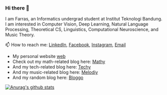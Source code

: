 ### Hi there 👋

I am Farras, an Informatics undergrad student at Institut Teknologi Bandung. I am interested in Computer Vision, Deep Learning, Natural Language Processing, Theoretical CS, Linguistics, Computational Neuroscience, and Music Theory.

📫 How to reach me: [LinkedIn](https://linkedin.com/in/farrasfaddila/), [Facebook](https://www.facebook.com/farrashibban.faddila/), [Instagram](https://www.instagram.com/faddilafarras/), [Email](mailto:faddilafarras@gmail.com)

* My personal website [web](https://www.faddilafarras.me)
* Check out my math-related blog here: [Mathy](https://mathy.faddilafarras.me)
* And my tech-related blog here: [Techy](https://techy.faddilafarras.me)
* And my music-related blog here: [Melodiy](https://melodiy.faddilafarras.me)
* And my random blog here: [Bloggo](https://bloggo.faddilafarras.me)

[![Anurag's github stats](https://github-readme-stats.vercel.app/api?username=donbasta&show_icons=true)](https://github.com/anuraghazra/github-readme-stats)
